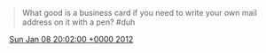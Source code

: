 > What good is a business card if you need to write your own mail address on it with a pen? \#duh

<img src="../../media/tweet.ico" width="12" /> [Sun Jan 08 20:02:00 +0000 2012](https://twitter.com/DromerDenker/status/156103377980366850)